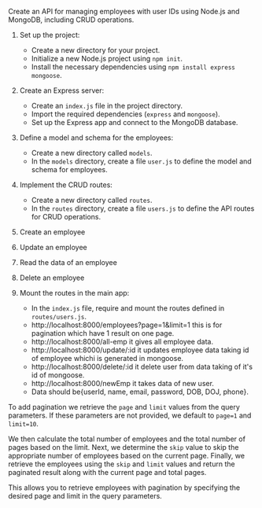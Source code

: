 Create an API for managing employees with user IDs using Node.js and MongoDB, including CRUD operations. 

1. Set up the project:
   - Create a new directory for your project.
   - Initialize a new Node.js project using `npm init`.
   - Install the necessary dependencies using `npm install express mongoose`.

2. Create an Express server:
   - Create an `index.js` file in the project directory.
   - Import the required dependencies (`express` and `mongoose`).
   - Set up the Express app and connect to the MongoDB database.

3. Define a model and schema for the employees:
   - Create a new directory called `models`.
   - In the `models` directory, create a file `user.js` to define the model and schema for employees.

4. Implement the CRUD routes:
   - Create a new directory called `routes`.
   - In the `routes` directory, create a file `users.js` to define the API routes for CRUD operations.
1. Create an employee
2. Update an employee
3. Read the data of an employee 
4. Delete an employee

5. Mount the routes in the main app:
   - In the `index.js` file, require and mount the routes defined in `routes/users.js`.
   - http://localhost:8000/employees?page=1&limit=1 this is for pagination which have 1 result on one page.
   - http://localhost:8000/all-emp it gives all employee data.
   - http://localhost:8000/update/:id it updates employee data taking id of employee whichi is generated in mongoose.
   - http://localhost:8000/delete/:id it delete user from data taking of it's id of mongoose.
   - http://localhost:8000/newEmp it takes data of new user.
   - Data should be{userId, name, email, password, DOB, DOJ, phone}.

To add pagination
we retrieve the `page` and `limit` values from the query parameters. If these parameters are not provided, we default to `page=1` and `limit=10`. 

We then calculate the total number of employees and the total number of pages based on the limit. Next, we determine the `skip` value to skip the appropriate number of employees based on the current page. Finally, we retrieve the employees using the `skip` and `limit` values and return the paginated result along with the current page and total pages.

This allows you to retrieve employees with pagination by specifying the desired page and limit in the query parameters.
